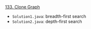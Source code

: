 [133. Clone Graph](https://leetcode.com/problems/clone-graph/)

- `Solution1.java`: breadth-first search
- `Solution2.java`: depth-first search
